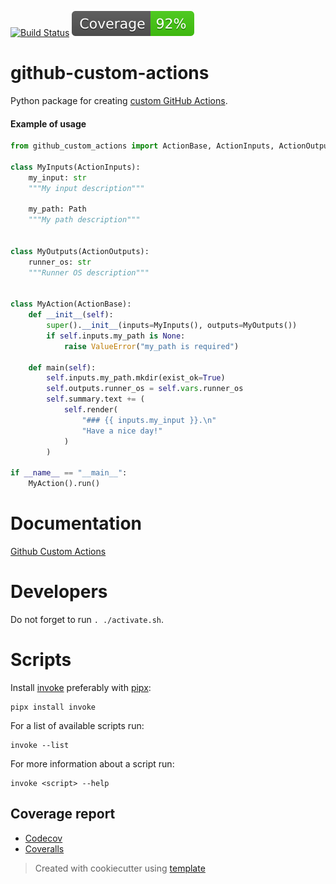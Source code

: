 [![Build Status](https://github.com/andgineer/github-custom-actions/workflows/CI/badge.svg)](https://github.com/andgineer/github-custom-actions/actions)
[![Coverage](https://raw.githubusercontent.com/andgineer/github-custom-actions/python-coverage-comment-action-data/badge.svg)](https://htmlpreview.github.io/?https://github.com/andgineer/github-custom-actions/blob/python-coverage-comment-action-data/htmlcov/index.html)
# github-custom-actions

Python package for creating [custom GitHub Actions](https://docs.github.com/en/actions/creating-actions/about-custom-actions). 

#### Example of usage

```python
from github_custom_actions import ActionBase, ActionInputs, ActionOutputs

class MyInputs(ActionInputs):
    my_input: str
    """My input description"""
    
    my_path: Path
    """My path description"""
    
    
class MyOutputs(ActionOutputs):
    runner_os: str
    """Runner OS description"""

    
class MyAction(ActionBase):
    def __init__(self):
        super().__init__(inputs=MyInputs(), outputs=MyOutputs())
        if self.inputs.my_path is None:
            raise ValueError("my_path is required")

    def main(self):
        self.inputs.my_path.mkdir(exist_ok=True)
        self.outputs.runner_os = self.vars.runner_os
        self.summary.text += (
            self.render(
                "### {{ inputs.my_input }}.\n"
                "Have a nice day!"
            )
        )

if __name__ == "__main__":
    MyAction().run()
```
# Documentation

[Github Custom Actions](https://andgineer.github.io/github-custom-actions/)

# Developers

Do not forget to run `. ./activate.sh`.

# Scripts
Install [invoke](https://docs.pyinvoke.org/en/stable/) preferably with [pipx](https://pypa.github.io/pipx/):

    pipx install invoke

For a list of available scripts run:

    invoke --list

For more information about a script run:

    invoke <script> --help

## Coverage report
* [Codecov](https://app.codecov.io/gh/andgineer/github-custom-actions/tree/main/src%2Fgithub_custom_actions)
* [Coveralls](https://coveralls.io/github/andgineer/github-custom-actions)

> Created with cookiecutter using [template](https://github.com/andgineer/cookiecutter-python-package)